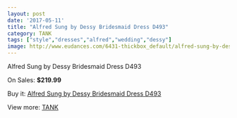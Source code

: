 ```yaml
---
layout: post
date: '2017-05-11'
title: "Alfred Sung by Dessy Bridesmaid Dress D493"
category: TANK
tags: ["style","dresses","alfred","wedding","dessy"]
image: http://www.eudances.com/6431-thickbox_default/alfred-sung-by-dessy-bridesmaid-dress-d493.jpg
---
```

Alfred Sung by Dessy Bridesmaid Dress D493

On Sales: **$219.99**
<a href="https://www.eudances.com/en/tank/2341-alfred-sung-by-dessy-bridesmaid-dress-d493.html"><amp-img layout="responsive" width="600" height="600" src="//www.eudances.com/6431-thickbox_default/alfred-sung-by-dessy-bridesmaid-dress-d493.jpg" alt="Alfred Sung by Dessy Bridesmaid Dress D493 0" /></a>
<a href="https://www.eudances.com/en/tank/2341-alfred-sung-by-dessy-bridesmaid-dress-d493.html"><amp-img layout="responsive" width="600" height="600" src="//www.eudances.com/6432-thickbox_default/alfred-sung-by-dessy-bridesmaid-dress-d493.jpg" alt="Alfred Sung by Dessy Bridesmaid Dress D493 1" /></a>

Buy it: [Alfred Sung by Dessy Bridesmaid Dress D493](https://www.eudances.com/en/tank/2341-alfred-sung-by-dessy-bridesmaid-dress-d493.html "Alfred Sung by Dessy Bridesmaid Dress D493")

View more: [TANK](https://www.eudances.com/en/28-tank "TANK")